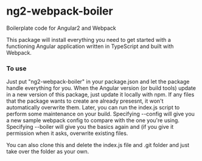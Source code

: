 # ng2-webpack-boiler
Boilerplate code for Angular2 and Webpack

This package will install everything you need to get started with a functioning Angular application written in TypeScript and built with Webpack.

### To use
Just put "ng2-webpack-boiler" in your package.json and let the package handle everything for you. When the Angular version (or build tools) update in a new version of this package, just update it locally with npm. If any files that the package wants to create are already presesnt, it won't automatically overwrite them. Later, you can run the index.js script to perform some maintenance on your build. Specifying --config will give you a new sample webpack config to compare with the one you're using. Specifying --boiler will give you the basics again and (if you give it permission when it asks, overwrite existing files.

You can also clone this and delete the index.js file and .git folder and just take over the folder as your own.
